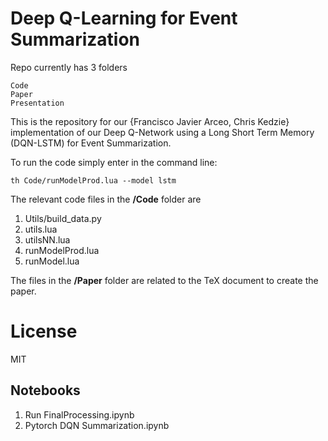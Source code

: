 # Deep Q-Learning for Event Summarization

Repo currently has 3 folders

    Code
    Paper
    Presentation

This is the repository for our {Francisco Javier Arceo, Chris Kedzie} implementation 
of our Deep Q-Network using a Long Short Term Memory (DQN-LSTM) for Event Summarization. 

To run the code simply enter in the command line:

    th Code/runModelProd.lua --model lstm

The relevant code files in the **/Code** folder are

1. Utils/build_data.py
2. utils.lua
3. utilsNN.lua
4. runModelProd.lua
5. runModel.lua

The files in the **/Paper** folder are related to the TeX document to create the paper.

# License

MIT

## Notebooks

1. Run FinalProcessing.ipynb
2. Pytorch DQN Summarization.ipynb
